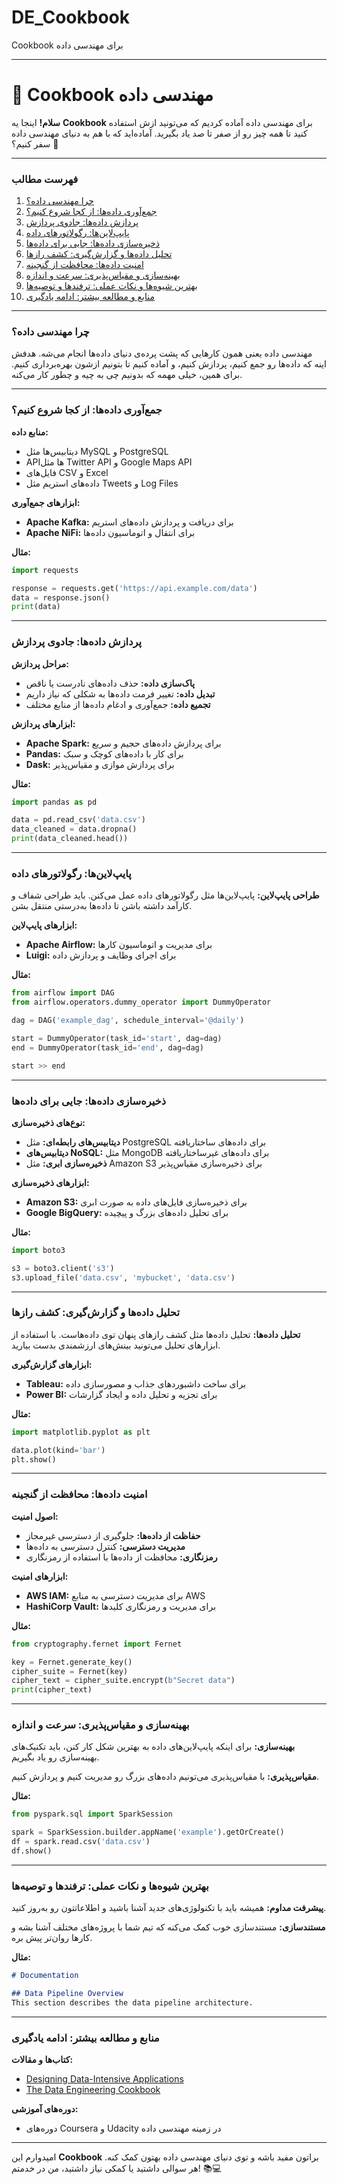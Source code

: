 # DE_Cookbook
Cookbook برای مهندسی داده


---

# 🍲 **Cookbook مهندسی داده**

**سلام!** اینجا یه **Cookbook** برای مهندسی داده آماده کردیم که می‌تونید ازش استفاده کنید تا همه چیز رو از صفر تا صد یاد بگیرید. آماده‌اید که با هم به دنیای مهندسی داده سفر کنیم؟ 🚀

---

### **فهرست مطالب**

1. [چرا مهندسی داده؟](#چرا-مهندسی-داده)
2. [جمع‌آوری داده‌ها: از کجا شروع کنیم؟](#جمع‌آوری-داده‌ها-از-کجا-شروع-کنیم)
3. [پردازش داده‌ها: جادوی پردازش](#پردازش-داده‌ها-جادوی-پردازش)
4. [پایپ‌لاین‌ها: رگولاتورهای داده](#پایپ‌لاین‌ها-رگولاتورهای-داده)
5. [ذخیره‌سازی داده‌ها: جایی برای داده‌ها](#ذخیره‌سازی-داده‌ها-جایی-برای-داده‌ها)
6. [تحلیل داده‌ها و گزارش‌گیری: کشف رازها](#تحلیل-داده‌ها-و-گزارش‌گیری-کشف-رازها)
7. [امنیت داده‌ها: محافظت از گنجینه](#امنیت-داده‌ها-محافظت-از-گنجینه)
8. [بهینه‌سازی و مقیاس‌پذیری: سرعت و اندازه](#بهینه‌سازی-و-مقیاس‌پذیری-سرعت-و-اندازه)
9. [بهترین شیوه‌ها و نکات عملی: ترفندها و توصیه‌ها](#بهترین-شیوه‌ها-و-نکات-عملی-ترفندها-و-توصیه‌ها)
10. [منابع و مطالعه بیشتر: ادامه یادگیری](#منابع-و-مطالعه-بیشتر-ادامه-یادگیری)

---

### **چرا مهندسی داده؟**

مهندسی داده یعنی همون کارهایی که پشت پرده‌ی دنیای داده‌ها انجام می‌شه. هدفش اینه که داده‌ها رو جمع کنیم، پردازش کنیم، و آماده کنیم تا بتونیم ازشون بهره‌برداری کنیم. برای همین، خیلی مهمه که بدونیم چی به چیه و چطور کار می‌کنه.

---

### **جمع‌آوری داده‌ها: از کجا شروع کنیم؟**

**منابع داده:**
- دیتابیس‌ها مثل MySQL و PostgreSQL
- APIها مثل Twitter API و Google Maps API
- فایل‌های CSV و Excel
- داده‌های استریم مثل Tweets و Log Files

**ابزارهای جمع‌آوری:**
- **Apache Kafka:** برای دریافت و پردازش داده‌های استریم
- **Apache NiFi:** برای انتقال و اتوماسیون داده‌ها

**مثال:**
```python
import requests

response = requests.get('https://api.example.com/data')
data = response.json()
print(data)
```

---

### **پردازش داده‌ها: جادوی پردازش**

**مراحل پردازش:**
- **پاک‌سازی داده:** حذف داده‌های نادرست یا ناقص
- **تبدیل داده:** تغییر فرمت داده‌ها به شکلی که نیاز داریم
- **تجمیع داده:** جمع‌آوری و ادغام داده‌ها از منابع مختلف

**ابزارهای پردازش:**
- **Apache Spark:** برای پردازش داده‌های حجیم و سریع
- **Pandas:** برای کار با داده‌های کوچک و سبک
- **Dask:** برای پردازش موازی و مقیاس‌پذیر

**مثال:**
```python
import pandas as pd

data = pd.read_csv('data.csv')
data_cleaned = data.dropna()
print(data_cleaned.head())
```

---

### **پایپ‌لاین‌ها: رگولاتورهای داده**

**طراحی پایپ‌لاین:**
پایپ‌لاین‌ها مثل رگولاتورهای داده عمل می‌کنن. باید طراحی شفاف و کارآمد داشته باشن تا داده‌ها به‌درستی منتقل بشن.

**ابزارهای پایپ‌لاین:**
- **Apache Airflow:** برای مدیریت و اتوماسیون کارها
- **Luigi:** برای اجرای وظایف و پردازش داده

**مثال:**
```python
from airflow import DAG
from airflow.operators.dummy_operator import DummyOperator

dag = DAG('example_dag', schedule_interval='@daily')

start = DummyOperator(task_id='start', dag=dag)
end = DummyOperator(task_id='end', dag=dag)

start >> end
```

---

### **ذخیره‌سازی داده‌ها: جایی برای داده‌ها**

**نوع‌های ذخیره‌سازی:**
- **دیتابیس‌های رابطه‌ای:** مثل PostgreSQL برای داده‌های ساختاریافته
- **دیتابیس‌های NoSQL:** مثل MongoDB برای داده‌های غیرساختاریافته
- **ذخیره‌سازی ابری:** مثل Amazon S3 برای ذخیره‌سازی مقیاس‌پذیر

**ابزارهای ذخیره‌سازی:**
- **Amazon S3:** برای ذخیره‌سازی فایل‌های داده به صورت ابری
- **Google BigQuery:** برای تحلیل داده‌های بزرگ و پیچیده

**مثال:**
```python
import boto3

s3 = boto3.client('s3')
s3.upload_file('data.csv', 'mybucket', 'data.csv')
```

---

### **تحلیل داده‌ها و گزارش‌گیری: کشف رازها**

**تحلیل داده‌ها:**
تحلیل داده‌ها مثل کشف رازهای پنهان توی داده‌هاست. با استفاده از ابزارهای تحلیل می‌تونید بینش‌های ارزشمندی بدست بیارید.

**ابزارهای گزارش‌گیری:**
- **Tableau:** برای ساخت داشبوردهای جذاب و مصورسازی داده
- **Power BI:** برای تجزیه و تحلیل داده و ایجاد گزارشات

**مثال:**
```python
import matplotlib.pyplot as plt

data.plot(kind='bar')
plt.show()
```

---

### **امنیت داده‌ها: محافظت از گنجینه**

**اصول امنیت:**
- **حفاظت از داده‌ها:** جلوگیری از دسترسی غیرمجاز
- **مدیریت دسترسی:** کنترل دسترسی به داده‌ها
- **رمزنگاری:** محافظت از داده‌ها با استفاده از رمزنگاری

**ابزارهای امنیت:**
- **AWS IAM:** برای مدیریت دسترسی به منابع AWS
- **HashiCorp Vault:** برای مدیریت و رمزنگاری کلیدها

**مثال:**
```python
from cryptography.fernet import Fernet

key = Fernet.generate_key()
cipher_suite = Fernet(key)
cipher_text = cipher_suite.encrypt(b"Secret data")
print(cipher_text)
```

---

### **بهینه‌سازی و مقیاس‌پذیری: سرعت و اندازه**

**بهینه‌سازی:**
برای اینکه پایپ‌لاین‌های داده به بهترین شکل کار کنن، باید تکنیک‌های بهینه‌سازی رو یاد بگیریم.

**مقیاس‌پذیری:**
با مقیاس‌پذیری می‌تونیم داده‌های بزرگ رو مدیریت کنیم و پردازش کنیم.

**مثال:**
```python
from pyspark.sql import SparkSession

spark = SparkSession.builder.appName('example').getOrCreate()
df = spark.read.csv('data.csv')
df.show()
```

---

### **بهترین شیوه‌ها و نکات عملی: ترفندها و توصیه‌ها**

**پیشرفت مداوم:**
همیشه باید با تکنولوژی‌های جدید آشنا باشید و اطلاعاتتون رو به‌روز کنید.

**مستندسازی:**
مستندسازی خوب کمک می‌کنه که تیم شما با پروژه‌های مختلف آشنا بشه و کارها روان‌تر پیش بره.

**مثال:**
```markdown
# Documentation

## Data Pipeline Overview
This section describes the data pipeline architecture.
```

---

### **منابع و مطالعه بیشتر: ادامه یادگیری**

**کتاب‌ها و مقالات:**
- [Designing Data-Intensive Applications](https://datasguide.com/)
- [The Data Engineering Cookbook](https://datasguide.com/)

**دوره‌های آموزشی:**
- دوره‌های Coursera و Udacity در زمینه مهندسی داده

---

امیدوارم این **Cookbook** براتون مفید باشه و توی دنیای مهندسی داده بهتون کمک کنه. هر سوالی داشتید یا کمکی نیاز داشتید، من در خدمتم! 📚💻

